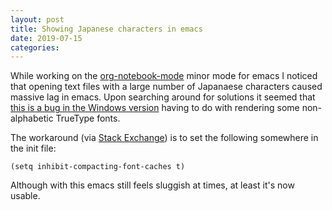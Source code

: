 ```yaml
---
layout: post
title: Showing Japanese characters in emacs
date: 2019-07-15
categories: 
---
```


While working on the [org-notebook-mode](https://github.com/liamst19/org-notebook-mode) minor mode for emacs I noticed that opening text files with a large number of Japanaese characters caused massive lag in emacs. Upon searching around for solutions it seemed that [this is a bug in the Windows version](https://lists.gnu.org/archive/html/bug-gnu-emacs/2016-11/msg00482.html) having to do with rendering some non-alphabetic TrueType fonts.

The workaround (via [Stack Exchange](https://emacs.stackexchange.com/questions/33510/unicode-txt-slowness)) is to set the following somewhere in the init file:

```
(setq inhibit-compacting-font-caches t)
```

Although with this emacs still feels sluggish at times, at least it's now usable.
